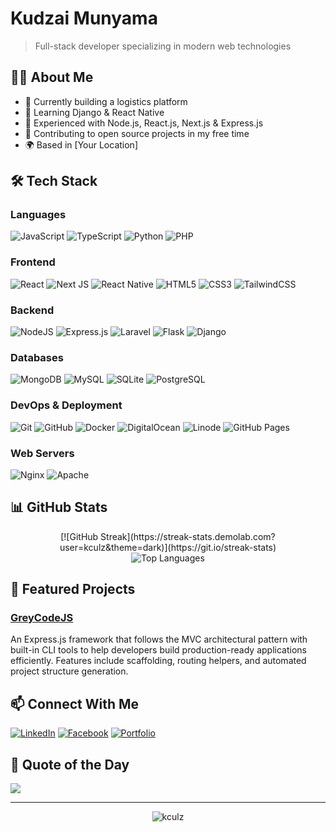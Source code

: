 # Kudzai Munyama

> Full-stack developer specializing in modern web technologies

## 👨‍💻 About Me

- 🔭 Currently building a logistics platform
- 🌱 Learning Django & React Native
- 💼 Experienced with Node.js, React.js, Next.js & Express.js
- 🌟 Contributing to open source projects in my free time
- 🌍 Based in [Your Location]

## 🛠️ Tech Stack

### Languages
![JavaScript](https://img.shields.io/badge/javascript-%23323330.svg?style=for-the-badge&logo=javascript&logoColor=%23F7DF1E) 
![TypeScript](https://img.shields.io/badge/typescript-%23007ACC.svg?style=for-the-badge&logo=typescript&logoColor=white) 
![Python](https://img.shields.io/badge/python-3670A0?style=for-the-badge&logo=python&logoColor=ffdd54) 
![PHP](https://img.shields.io/badge/php-%23777BB4.svg?style=for-the-badge&logo=php&logoColor=white)

### Frontend
![React](https://img.shields.io/badge/react-%2320232a.svg?style=for-the-badge&logo=react&logoColor=%2361DAFB) 
![Next JS](https://img.shields.io/badge/Next-black?style=for-the-badge&logo=next.js&logoColor=white) 
![React Native](https://img.shields.io/badge/react_native-%2320232a.svg?style=for-the-badge&logo=react&logoColor=%2361DAFB)
![HTML5](https://img.shields.io/badge/html5-%23E34F26.svg?style=for-the-badge&logo=html5&logoColor=white)
![CSS3](https://img.shields.io/badge/css3-%231572B6.svg?style=for-the-badge&logo=css3&logoColor=white)
![TailwindCSS](https://img.shields.io/badge/tailwindcss-%2338B2AC.svg?style=for-the-badge&logo=tailwind-css&logoColor=white)

### Backend
![NodeJS](https://img.shields.io/badge/node.js-6DA55F?style=for-the-badge&logo=node.js&logoColor=white) 
![Express.js](https://img.shields.io/badge/express.js-%23404d59.svg?style=for-the-badge&logo=express&logoColor=%2361DAFB) 
![Laravel](https://img.shields.io/badge/laravel-%23FF2D20.svg?style=for-the-badge&logo=laravel&logoColor=white) 
![Flask](https://img.shields.io/badge/flask-%23000.svg?style=for-the-badge&logo=flask&logoColor=white)
![Django](https://img.shields.io/badge/django-%23092E20.svg?style=for-the-badge&logo=django&logoColor=white)

### Databases
![MongoDB](https://img.shields.io/badge/MongoDB-%234ea94b.svg?style=for-the-badge&logo=mongodb&logoColor=white) 
![MySQL](https://img.shields.io/badge/mysql-%2300f.svg?style=for-the-badge&logo=mysql&logoColor=white) 
![SQLite](https://img.shields.io/badge/sqlite-%2307405e.svg?style=for-the-badge&logo=sqlite&logoColor=white)
![PostgreSQL](https://img.shields.io/badge/postgresql-%23316192.svg?style=for-the-badge&logo=postgresql&logoColor=white)

### DevOps & Deployment
![Git](https://img.shields.io/badge/git-%23F05033.svg?style=for-the-badge&logo=git&logoColor=white) 
![GitHub](https://img.shields.io/badge/github-%23121011.svg?style=for-the-badge&logo=github&logoColor=white)
![Docker](https://img.shields.io/badge/docker-%230db7ed.svg?style=for-the-badge&logo=docker&logoColor=white)
![DigitalOcean](https://img.shields.io/badge/DigitalOcean-%230167ff.svg?style=for-the-badge&logo=digitalOcean&logoColor=white) 
![Linode](https://img.shields.io/badge/linode-00A95C?style=for-the-badge&logo=linode&logoColor=white)
![GitHub Pages](https://img.shields.io/badge/github%20pages-121013?style=for-the-badge&logo=github&logoColor=white)

### Web Servers
![Nginx](https://img.shields.io/badge/nginx-%23009639.svg?style=for-the-badge&logo=nginx&logoColor=white) 
![Apache](https://img.shields.io/badge/apache-%23D42029.svg?style=for-the-badge&logo=apache&logoColor=white)

## 📊 GitHub Stats

<div align="center">
  [![GitHub Streak](https://streak-stats.demolab.com?user=kculz&theme=dark)](https://git.io/streak-stats)
</div>

<div align="center">
  <img src="https://github-readme-stats.vercel.app/api/top-langs/?username=kculz&theme=github_dark&hide_border=false&include_all_commits=true&count_private=true&layout=compact" alt="Top Languages" />
</div>

## 🚀 Featured Projects

### [GreyCodeJS](https://github.com/kculz/greycodejs)
An Express.js framework that follows the MVC architectural pattern with built-in CLI tools to help developers build production-ready applications efficiently. Features include scaffolding, routing helpers, and automated project structure generation.


## 📫 Connect With Me

[![LinkedIn](https://img.shields.io/badge/LinkedIn-%230077B5.svg?logo=linkedin&logoColor=white)](https://linkedin.com/in/kudzai-munyama-74240019b)
[![Facebook](https://img.shields.io/badge/Facebook-%231877F2.svg?logo=Facebook&logoColor=white)](https://facebook.com/kudzai.munyama.73)
[![Portfolio](https://img.shields.io/badge/Portfolio-%23000000.svg?logo=firefox&logoColor=#FF7139)](https://kculz.github.io/kudzai-portifolio/)

## 💭 Quote of the Day

![](https://quotes-github-readme.vercel.app/api?type=horizontal&theme=radical)

---

<p align="center">
  <img src="https://komarev.com/ghpvc/?username=kculz&label=Profile%20views&color=0e75b6&style=flat" alt="kculz" />
</p>

<!-- Last updated: April 2025 -->
